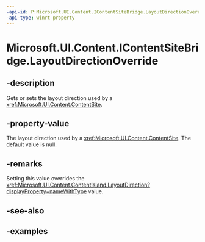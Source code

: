 ```yaml
---
-api-id: P:Microsoft.UI.Content.IContentSiteBridge.LayoutDirectionOverride
-api-type: winrt property
---
```


# Microsoft.UI.Content.IContentSiteBridge.LayoutDirectionOverride

<!--
public System.Nullable<Microsoft.UI.Content.ContentLayoutDirection> LayoutDirectionOverride { get; set; }
-->

## -description

Gets or sets the layout direction used by a <xref:Microsoft.UI.Content.ContentSite>.

## -property-value

The layout direction used by a <xref:Microsoft.UI.Content.ContentSite>. The default value is null.

## -remarks

Setting this value overrides the <xref:Microsoft.UI.Content.ContentIsland.LayoutDirection?displayProperty=nameWithType> value.

## -see-also

## -examples
